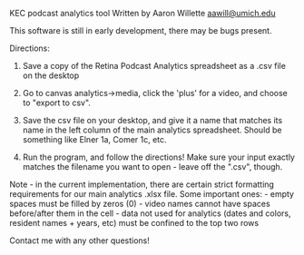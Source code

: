 KEC podcast analytics tool
Written by Aaron Willette aawill@umich.edu

This software is still in early development, there may be bugs present.

Directions:

1. Save a copy of the Retina Podcast Analytics spreadsheet as a .csv file on the desktop

2. Go to canvas analytics->media, click the 'plus' for a video, and choose to "export to csv".

3. Save the csv file on your desktop, and give it a name that matches its name in the left column of the main analytics spreadsheet. Should be something like Elner 1a, Comer 1c, etc.

4. Run the program, and follow the directions! Make sure your input exactly matches the filename you want to open - leave off the ".csv", though.

Note - in the current implementation, there are certain strict formatting requirements for our main analytics .xlsx file. Some important ones:
	- empty spaces must be filled by zeros (0)
	- video names cannot have spaces before/after them in the 		  cell
	- data not used for analytics (dates and colors, resident 	    	  names + years, etc) must be confined to the top two rows

Contact me with any other questions!